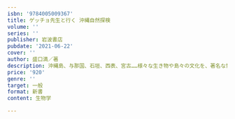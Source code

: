 ```yaml
---
isbn: '9784005009367'
title: ゲッチョ先生と行く 沖縄自然探検
volume: ''
series: ''
publisher: 岩波書店
pubdate: '2021-06-22'
cover: ''
author: 盛口満／著
description: 沖縄島、与那国、石垣、西表、宮古……様々な生き物や島々の文化を、著名な博物学者がご案内！ 絵多数。
price: '920'
genre: ''
target: 一般
format: 新書
content: 生物学

---
```

